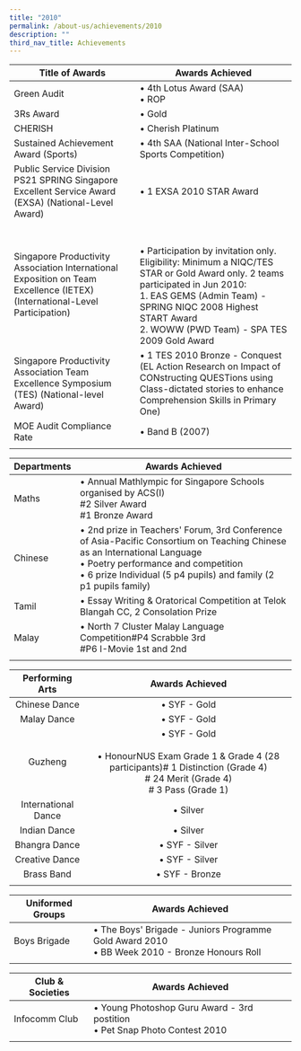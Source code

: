 ```yaml
---
title: "2010"
permalink: /about-us/achievements/2010
description: ""
third_nav_title: Achievements
---
```

| Title of Awards | Awards Achieved |
|---|---|
| Green Audit | • 4th Lotus Award (SAA)<br>• ROP |
| 3Rs Award | • Gold |
| CHERISH | • Cherish Platinum  |
| Sustained Achievement Award (Sports) | • 4th SAA (National Inter-School Sports Competition)  |
| Public Service Division PS21 SPRING Singapore Excellent Service Award (EXSA) (National-Level Award) | • 1 EXSA 2010 STAR Award |
| Singapore Productivity Association International Exposition on Team Excellence (IETEX) (International-Level Participation) | <br><br>• Participation by invitation only. Eligibility: Minimum a NIQC/TES STAR or Gold Award only. 2 teams participated in Jun 2010:<br>1. EAS GEMS (Admin Team) - SPRING NIQC 2008 Highest START Award<br>2. WOWW (PWD Team) - SPA TES 2009 Gold Award |
| Singapore Productivity Association Team Excellence Symposium (TES) (National-level Award) | • 1 TES 2010 Bronze - Conquest (EL Action Research on Impact of CONstructing QUESTions using Class-dictated stories to enhance Comprehension Skills in Primary One) |
| MOE Audit Compliance Rate | • Band B (2007) |
| | |

| Departments | Awards Achieved |
|---|---|
| Maths | • Annual Mathlympic for Singapore Schools organised by ACS(I)<br>#2 Silver Award<br>#1 Bronze Award |
| Chinese | • 2nd prize in Teachers' Forum, 3rd Conference of Asia-Pacific Consortium on Teaching Chinese as an International Language<br>• Poetry performance and competition<br>• 6 prize Individual (5 p4 pupils) and family (2 p1 pupils family) |
| Tamil | • Essay Writing & Oratorical Competition at Telok Blangah CC, 2 Consolation Prize |
| Malay | • North 7 Cluster Malay Language Competition#P4 Scrabble 3rd<br>#P6 I-Movie 1st and 2nd |
| | | 

| Performing Arts | Awards Achieved |
|:---:|:---:|
| Chinese Dance | • SYF - Gold |
| Malay Dance | • SYF - Gold |
| Guzheng | • SYF - Gold<br><br>• HonourNUS Exam Grade 1 & Grade 4 (28 participants)# 1 Distinction (Grade 4)<br># 24 Merit (Grade 4)<br># 3 Pass (Grade 1) |
| International Dance | • Silver |
| Indian Dance | • Silver |
| Bhangra Dance | • SYF - Silver |
| Creative Dance | • SYF - Silver |
| Brass Band | • SYF - Bronze |
| | |

| Uniformed Groups | Awards Achieved |
|---|---|
| Boys Brigade | • The Boys' Brigade - Juniors Programme Gold Award 2010<br>• BB Week 2010 - Bronze Honours Roll |
| | |

| Club & Societies | Awards Achieved |
|---|---|
| Infocomm Club | • Young Photoshop Guru Award - 3rd postition<br>• Pet Snap Photo Contest 2010 |
| | | 